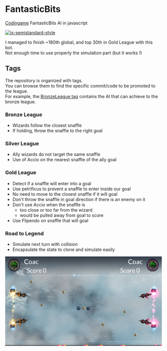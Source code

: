 # FantasticBits
[Codingame](https://www.codingame.com/leaderboards/challenge/fantastic-bits/global) FantasticBits AI in javascript

[![js-semistandard-style](https://img.shields.io/badge/code%20style-semistandard-brightgreen.svg?style=flat-square)](https://github.com/Flet/semistandard)

I managed to finish ~180th global, and top 30th in Gold League with this bot.  
Not enough time to use properly the simulation part (but it works !)

## Tags
The repository is organized with tags.  
You can browse them to find the specific commit/code to be promoted to the league.  
For example, the [BronzeLeague tag](https://github.com/Coac/FantasticBits/tree/BronzeLeague) contains the AI that can achieve to the bronze league.

### Bronze League
- Wizards follow the closest snaffle
- If holding, throw the snaffle to the right goal

### Silver League
- Ally wizards do not target the same snaffle
- Use of Accio on the nearest snaffle of the ally goal

### Gold League
- Detect if a snaffle will enter into a goal
- Use petrificus to prevent a snaffle to enter inside our goal
- No need to move to the closest snaffle if it will goal
- Don't throw the snaffle in goal direction if there is an enemy on it
- Don't use Accio when the snaffle is
  - too close or too far from the wizard
  - would be pulled away from goal to score
- Use Flipendo on snaffle that will goal

### Road to Legend
- Simulate next turn with collision
- Encapsulate the state to clone and simulate easily


![Gif match](match.gif)
